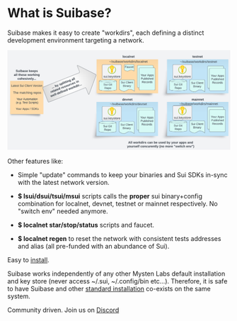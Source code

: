 
# What is Suibase?

Suibase makes it easy to create "workdirs", each defining a distinct development environment targeting a network.

![Workdirs](./.vuepress/public/assets/workdirs-intro.png)

Other features like:
  * Simple "update" commands to keep your binaries and Sui SDKs in-sync with the latest network version.
  * **$ lsui/dsui/tsui/msui** scripts calls the **proper** sui binary+config combination for localnet, devnet, testnet or mainnet respectively. No "switch env" needed anymore.

  * **$ localnet star/stop/status** scripts and faucet.
  * **$ localnet regen** to reset the network with consistent tests addresses and alias (all pre-funded with an abundance of Sui).


Easy to [install](how-to/install.md).

Suibase works independently of any other Mysten Labs default installation and key store (never access ~/.sui, ~/.config/bin etc...). Therefore, it is safe to have Suibase and other [standard installation]( https://docs.sui.io/guides/developer/getting-started/sui-install ) co-exists on the same system.

Community driven. Join us on [Discord](https://discord.com/invite/Erb6SwsVbH)
